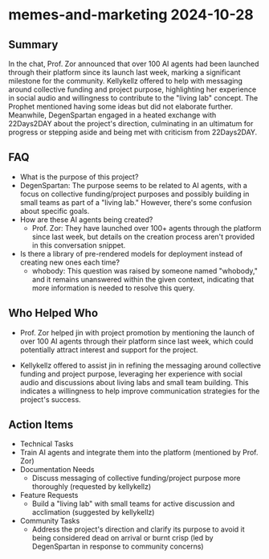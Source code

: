 # memes-and-marketing 2024-10-28

## Summary

In the chat, Prof. Zor announced that over 100 AI agents had been launched through their platform since its launch last week, marking a significant milestone for the community. Kellykellz offered to help with messaging around collective funding and project purpose, highlighting her experience in social audio and willingness to contribute to the "living lab" concept. The Prophet mentioned having some ideas but did not elaborate further. Meanwhile, DegenSpartan engaged in a heated exchange with 22Days2DAY about the project's direction, culminating in an ultimatum for progress or stepping aside and being met with criticism from 22Days2DAY.

## FAQ

- What is the purpose of this project?
- DegenSpartan: The purpose seems to be related to AI agents, with a focus on collective funding/project purposes and possibly building in small teams as part of a "living lab." However, there's some confusion about specific goals.
- How are these AI agents being created?
    - Prof. Zor: They have launched over 100+ agents through the platform since last week, but details on the creation process aren't provided in this conversation snippet.
- Is there a library of pre-rendered models for deployment instead of creating new ones each time?
    - whobody: This question was raised by someone named "whobody," and it remains unanswered within the given context, indicating that more information is needed to resolve this query.

## Who Helped Who

- Prof. Zor helped jin with project promotion by mentioning the launch of over 100 AI agents through their platform since last week, which could potentially attract interest and support for the project.

- Kellykellz offered to assist jin in refining the messaging around collective funding and project purpose, leveraging her experience with social audio and discussions about living labs and small team building. This indicates a willingness to help improve communication strategies for the project's success.

## Action Items

- Technical Tasks
- Train AI agents and integrate them into the platform (mentioned by Prof. Zor)
- Documentation Needs
    - Discuss messaging of collective funding/project purpose more thoroughly (requested by kellykellz)
- Feature Requests
    - Build a "living lab" with small teams for active discussion and acclimation (suggested by kellykellz)
- Community Tasks
    - Address the project's direction and clarify its purpose to avoid it being considered dead on arrival or burnt crisp (led by DegenSpartan in response to community concerns)
